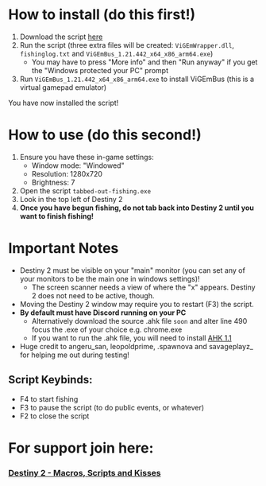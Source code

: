 # How to install (do this first!)
1. Download the script [here](https://github.com/Antraless/tabbed-out-fishing/raw/main/tabbed-out-fishing.exe)
2. Run the script (three extra files will be created: `ViGEmWrapper.dll`, `fishinglog.txt` and `ViGEmBus_1.21.442_x64_x86_arm64.exe`)
   * You may have to press "More info" and then "Run anyway" if you get the "Windows protected your PC" prompt
3. Run `ViGEmBus_1.21.442_x64_x86_arm64.exe` to install ViGEmBus (this is a virtual gamepad emulator)

You have now installed the script!
# How to use (do this second!)
1. Ensure you have these in-game settings:
   * Window mode: "Windowed"
   * Resolution: 1280x720
   * Brightness: 7
2. Open the script `tabbed-out-fishing.exe`
3. Look in the top left of Destiny 2
4. **Once you have begun fishing, do not tab back into Destiny 2 until you want to finish fishing!**
# Important Notes
- Destiny 2 must be visible on your "main" monitor (you can set any of your monitors to be the main one in windows settings)! 
   * The screen scanner needs a view of where the "x" appears. Destiny 2 does not need to be active, though.
- Moving the Destiny 2 window may require you to restart (F3) the script.
- **By default must have Discord running on your PC**
   * Alternatively download the source .ahk file `soon` and alter line 490 focus the .exe of your choice e.g. chrome.exe
   * If you want to run the .ahk file, you will need to install [AHK 1.1](https://www.autohotkey.com/download/ahk-install.exe)
- Huge credit to angeru_san, leopoldprime, .spawnova and savageplayz_ for helping me out during testing! 
## Script Keybinds: 
- F4 to start fishing
- F3 to pause the script (to do public events, or whatever)
- F2 to close the script
# For support join here:
### [Destiny 2 - Macros, Scripts and Kisses](https://discord.gg/KGyjysA5WY)
